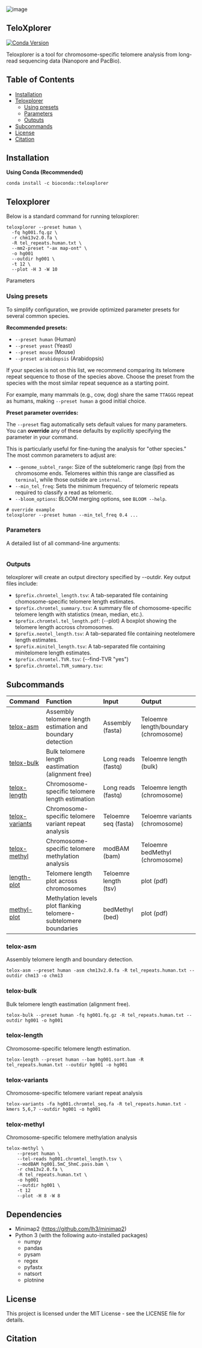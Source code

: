 ![image](https://github.com/hhuili/TeloXplorer/docs/logo.svg)
## TeloXplorer

[![Conda Version](https://img.shields.io/conda/vn/huihui_li/teloxplorer.svg?style=flat-square)](https://anaconda.org/huihui_li/teloxplorer)

Teloxplorer is a tool for chromosome-specific telomere analysis from long-read sequencing data (Nanopore and PacBio).

## Table of Contents

- [Installation](#installation)
- [Teloxplorer](#teloxplorer)
  - [Using presets](#using-presets)
  - [Parameters](#parameters)
  - [Outputs](#outputs)
- [Subcommands](#subcommands)
- [License](#license)
- [Citation](#citation)

## Installation

**Using Conda (Recommended)**

```
conda install -c bioconda::teloxplorer
```

## Teloxplorer

Below is a standard command for running teloxplorer:

```
teloxplorer --preset human \
  -fq hg001.fq.gz \
  -r chm13v2.0.fa \
  -R tel_repeats.human.txt \
  --mm2-preset "-ax map-ont" \
  -o hg001
  --outdir hg001 \
  -t 12 \
  --plot -H 3 -W 10
```

Parameters

### Using presets

To simplify configuration, we provide optimized parameter presets for several common species.

**Recommended presets:**

- `--preset human` (Human)
- `--preset yeast` (Yeast)
- `--preset mouse` (Mouse)
- `--preset arabidopsis` (Arabidopsis)

If your species is not on this list, we recommend comparing its telomere repeat sequence to those of the species above. Choose the preset from the species with the most similar repeat sequence as a starting point.

For example, many mammals (e.g., cow, dog) share the same `TTAGGG` repeat as humans, making `--preset human` a good initial choice.

**Preset parameter overrides:**

The `--preset` flag automatically sets default values for many parameters. You can **override** any of these defaults by explicitly specifying the parameter in your command.

This is particularly useful for fine-tuning the analysis for "other species." The most common parameters to adjust are:

- `--genome_subtel_range`: Size of the subtelomeric range (bp) from the chromosome ends. Telomeres within this range are classified as `terminal`, while those outside are `internal`.
- `--min_tel_freq`: Sets the minimum frequency of telomeric repeats required to classify a read as telomeric.
- `--bloom_options`: BLOOM merging options, see `BLOOM --help`.

```
# override example
teloxplorer --preset human --min_tel_freq 0.4 ...
```

### Parameters

A detailed list of all command-line arguments: 
```

```

### Outputs

teloxplorer will create an output directory specified by --outdir. Key output files include:

- `$prefix.chromtel_length.tsv`: A tab-separated file containing chomosome-specific telomere length estimates.
- `$prefix.chromtel_summary.tsv`: A summary file of chomosome-specific telomere length with statistics (mean, median, etc.).
- `$prefix.chromtel.tel_length.pdf`: (--plot) A boxplot showing the telomere length accross chromosomes.
- `$prefix.neotel_length.tsv`: A tab-separated file containing neotelomere length estimates.
- `$prefix.minitel_length.tsv`: A tab-separated file containing minitelomere length estimates.
- `$prefix.chromtel.TVR.tsv`: (--find-TVR "yes")
- `$prefix.chromtel.TVR_summary.tsv`:

## Subcommands

|Command                                                                                |Function                                                                 |Input                 |Output                                 |
|:--------------------------------------------------------------------------------------|:------------------------------------------------------------------------|:---------------------|:--------------------------------------|
|[telox-asm](https://github.com/hhuili/TeloXplorer/usage/#telox-asm)                    |Assembly telomere length estimation and boundary detection               |Assembly (fasta)      |Teloemre length/boundary (chromosome)  |
|[telox-bulk](https://github.com/hhuili/TeloXplorer/usage/#telox-bulk)                  |Bulk telomere length eastimation (alignment free)                        |Long reads (fastq)    |Teloemre length (bulk)                 |
|[telox-length](https://github.com/hhuili/TeloXplorer/usage/#telox-length)              |Chromosome-specific telomere length estimation                           |Long reads (fastq)    |Teloemre length (chromosome)           |
|[telox-variants](https://github.com/hhuili/TeloXplorer/usage/#telox-variants)          |Chromosome-specific telomere variant repeat analysis                     |Teloemre seq (fasta)  |Teloemre variants (chromosome)         |
|[telox-methyl](https://github.com/hhuili/TeloXplorer/usage/#telox-methyl)              |Chromosome-specific telomere methylation analysis                        |modBAM (bam)          |Teloemre bedMethyl (chromosome)        |
|[length-plot](https://github.com/hhuili/TeloXplorer/usage/#length-plot)                |Telomere length plot across chromosomes                                  |Teloemre length (tsv) |plot (pdf)                             |
|[methyl-plot](https://github.com/hhuili/TeloXplorer/usage/#methyl-plot)                |Methylation levels plot flanking telomere-subtelomere boundaries         |bedMethyl (bed)       |plot (pdf)                             |

### telox-asm

Assembly telomere length and boundary detection.

```
telox-asm --preset human -asm chm13v2.0.fa -R tel_repeats.human.txt --outdir chm13 -o chm13
```

### telox-bulk

Bulk telomere length eastimation (alignment free).

```
telox-bulk --preset human -fq hg001.fq.gz -R tel_repeats.human.txt --outdir hg001 -o hg001
```

### telox-length

Chromosome-specific telomere length estimation.

```
telox-length --preset human --bam hg001.sort.bam -R tel_repeats.human.txt --outdir hg001 -o hg001
```

### telox-variants

Chromosome-specific telomere variant repeat analysis

```
telox-variants -fa hg001.chromtel_seq.fa -R tel_repeats.human.txt -kmers 5,6,7 --outdir hg001 -o hg001
```

### telox-methyl

Chromosome-specific telomere methylation analysis

```
telox-methyl \
    --preset human \
    --tel-reads hg001.chromtel_length.tsv \
    --modBAM hg001.5mC_5hmC.pass.bam \
    -r chm13v2.0.fa \
    -R tel_repeats.human.txt \
    -o hg001
    --outdir hg001 \
    -t 12
    --plot -H 8 -W 8
```

## Dependencies

- Minimap2 (https://github.com/lh3/minimap2)
- Python 3 (with the following auto-installed packages)
  - numpy
  - pandas
  - pysam
  - regex
  - pyfastx
  - natsort
  - plotnine

## License

This project is licensed under the MIT License - see the LICENSE file for details.

## Citation















